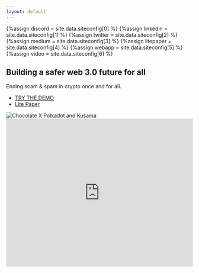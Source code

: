 ```yaml
---
layout: default
---
```


{%assign discord = site.data.siteconfig[0] %}
{%assign linkedin = site.data.siteconfig[1] %}
{%assign twitter = site.data.siteconfig[2] %}
{%assign medium = site.data.siteconfig[3] %}
{%assign litepaper = site.data.siteconfig[4] %}
{%assign webapp = site.data.siteconfig[5] %}
{%assign video = site.data.siteconfig[6] %}

<!-- <Home Card> -->

 <div class="land">
  <section class="land_formsection">
    <h1 class="text--bold">Building a safer web 3.0 future for all</h1>
    <p>Ending scam &amp; spam in crypto once and for all.</p>
  </section>
  <div class="land_links">
    <ul>
      <li><a href="{{webapp.link}}" target="_blank" rel="noopener noreferrer" class="link button">TRY THE DEMO</a></li>
      <li><a href="{{litepaper.link}}" target="_blank" rel="noopener noreferrer" class="link button">Lite Paper</a></li>
    </ul>
  </div>
  <img class="land_image" src="{{'/assets/images/splash-logo.webp' | relative_url}}"
    alt="Chocolate X Polkadot and Kusama">
  </div>
  
  <div class="container_last">
    <iframe src="https://embeds.beehiiv.com/fa097289-2153-4053-98fe-67403641861d" data-test-id="beehiiv-embed"
      width="100%" height="400" frameborder="0" scrolling="no" style="margin: 0; background-color: transparent"></iframe>
  </div>

<!-- <Home Card/> -->

